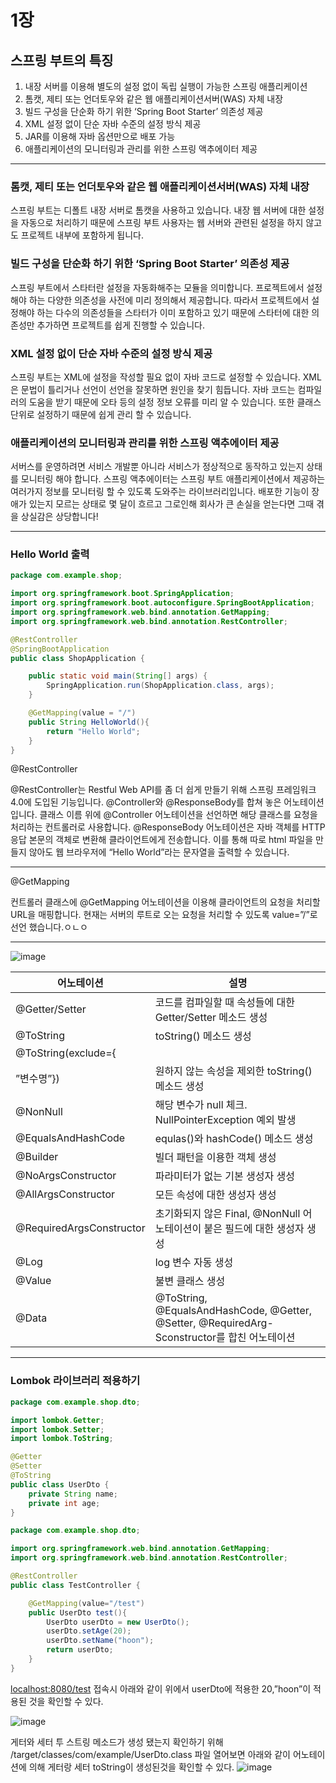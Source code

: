 # 1장

## 스프링 부트의 특징

1. 내장 서버를 이용해 별도의 설정 없이 독립 실행이 가능한 스프링 애플리케이션
2. 톰캣, 제티 또는 언더토우와 같은 웹 애플리케이션서버(WAS) 자체 내장
3. 빌드 구성을 단순화 하기 위한 ‘Spring Boot Starter’ 의존성 제공
4. XML 설정 없이 단순 자바 수준의 설정 방식 제공
5. JAR를 이용해 자바 옵션만으로 배포 가능
6. 애플리케이션의 모니터링과 관리를 위한 스프링 액추에이터 제공

---

### **톰캣, 제티 또는 언더토우와 같은 웹 애플리케이션서버(WAS) 자체 내장**

스프링 부트는 디폴트 내장 서버로 톰캣을 사용하고 있습니다. 내장 웹 서버에 대한 설정을 자동으로 처리하기 때문에 스프링 부트 사용자는 웹 서버와 관련된 설정을 하지 않고도 프로젝트 내부에 포함하게 됩니다.

### 빌드 구성을 단순화 하기 위한 ‘Spring Boot Starter’ 의존성 제공

스프링 부트에서 스타터란 설정을 자동화해주는 모듈을 의미합니다. 프로젝트에서 설정해야 하는 다양한 의존성을 사전에 미리 정의해서 제공합니다. 따라서 프로젝트에서 설정해야 하는 다수의 의존성들을 스타터가 이미 포함하고 있기 때문에 스타터에 대한 의존성만 추가하면 프로젝트를 쉽게 진행할 수 있습니다.

### XML 설정 없이 단순 자바 수준의 설정 방식 제공

스프링 부트는 XML에 설정을 작성할 필요 없이 자바 코드로 설정할 수 있습니다. XML은 문법이 틀리거나 선언이 선언을 잘못하면 원인을 찾기 힘듭니다. 자바 코드는 컴파일러의 도움을 받기 때문에 오타 등의 설정 정보 오류를 미리 알 수 있습니다. 또한 클래스 단위로 설정하기 때문에 쉽게 관리 할 수 있습니다.

### 애플리케이션의 모니터링과 관리를 위한 스프링 액추에이터 제공

서버스를 운영하려면 서비스 개발뿐 아니라 서비스가 정상적으로 동작하고 있는지 상태를 모니터링 해야 합니다. 스프링 액추에이터는 스프링 부트 애플리케이션에서 제공하는 여러가지 정보를 모니터링 할 수 있도록 도와주는 라이브러리입니다. 배포한 기능이 장애가 있는지 모르는 상태로 몇 달이 흐르고 그로인해 회사가 큰 손실을 얻는다면 그때 겪을 상실감은 상당합니다!

---

### Hello World 출력

```java
package com.example.shop;

import org.springframework.boot.SpringApplication;
import org.springframework.boot.autoconfigure.SpringBootApplication;
import org.springframework.web.bind.annotation.GetMapping;
import org.springframework.web.bind.annotation.RestController;

@RestController
@SpringBootApplication
public class ShopApplication {

    public static void main(String[] args) {
        SpringApplication.run(ShopApplication.class, args);
    }

    @GetMapping(value = "/")
    public String HelloWorld(){
        return "Hello World";
    }
}
```

@RestController

@RestController는 Restful Web API를 좀 더 쉽게 만들기 위해 스프링 프레임워크 4.0에 도입된 기능입니다. @Controller와 @ResponseBody를 합쳐 놓은 어노테이션입니다. 클래스 이름 위에 @Controller 어노테이션을 선언하면 해당 클래스를 요청을 처리하는 컨트롤러로 사용합니다. @ResponseBody 어노테이션은 자바 객체를 HTTP 응답 본문의 객체로 변환해 클라이언트에게 전송합니다. 이를 통해 따로 html 파일을 만들지 않아도 웹 브라우저에 “Hello World”라는 문자열을 출력할 수 있습니다.

---

@GetMapping

컨트롤러 클래스에 @GetMapping 어노테이션을 이용해 클라이언트의 요청을 처리할 URL을 매핑합니다. 현재는 서버의 루트로 오는 요청을 처리할 수 있도록 value=”/”로 선언 했습니다.ㅇㄴㅇ

---

![image](https://user-images.githubusercontent.com/81893082/177063862-08bf7847-d0ab-4469-b436-ce57ef17c9a1.png)

| 어노테이션 | 설명 |
| --- | --- |
| @Getter/Setter | 코드를 컴파일할 때 속성들에 대한 Getter/Setter 메소드 생성 |
| @ToString | toString() 메소드 생성 |
| @ToString(exclude={
”변수명”}) | 원하지 않는 속성을 제외한 toString() 메소드 생성 |
| @NonNull | 해당 변수가 null 체크. NullPointerException 예외 발생 |
| @EqualsAndHashCode | equlas()와 hashCode() 메소드 생성 |
| @Builder | 빌더 패턴을 이용한 객체 생성 |
| @NoArgsConstructor | 파라미터가 없는 기본 생성자 생성 |
| @AllArgsConstructor | 모든 속성에 대한 생성자 생성 |
| @RequiredArgsConstructor | 초기화되지 않은 Final, @NonNull 어노테이션이 붙은 필드에 대한 생성자 생성 |
| @Log | log 변수 자동 생성 |
| @Value | 불변 클래스 생성 |
| @Data  | @ToString, @EqualsAndHashCode, @Getter, @Setter, @RequiredArg-Sconstructor를 합친 어노테이션 |

---

### Lombok 라이브러리 적용하기

```java
package com.example.shop.dto;

import lombok.Getter;
import lombok.Setter;
import lombok.ToString;

@Getter
@Setter
@ToString
public class UserDto {
    private String name;
    private int age;
}
```

```java
package com.example.shop.dto;

import org.springframework.web.bind.annotation.GetMapping;
import org.springframework.web.bind.annotation.RestController;

@RestController
public class TestController {

    @GetMapping(value="/test")
    public UserDto test(){
        UserDto userDto = new UserDto();
        userDto.setAge(20);
        userDto.setName("hoon");
        return userDto;
    }
}
```

[localhost:8080/test](http://localhost:8080/test) 접속시 아래와 같이 위에서 userDto에 적용한 20,”hoon”이 적용된 것을 확인할 수 있다.

![image](https://user-images.githubusercontent.com/81893082/177063889-98b0907c-25c7-4771-bcb0-f29e390bc82b.png)

게터와 세터 투 스트링 메소드가 생성 됐는지 확인하기 위해 /target/classes/com/example/UserDto.class 파일 열어보면 아래와 같이 어노테이션에 의해 게터랑 세터 toString이 생성된것을 확인할 수 있다.
![image](https://user-images.githubusercontent.com/81893082/177063904-cb25297a-3657-44a0-8bec-96a5235be964.png)

